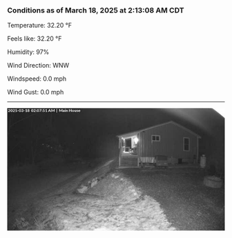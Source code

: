 ### Conditions as of March 18, 2025 at 2:13:08 AM CDT 

Temperature: 32.20 &deg;F

Feels like: 32.20 &deg;F

Humidity: 97%

Wind Direction: WNW

Windspeed: 0.0 mph

Wind Gust: 0.0 mph

---

<img src="./images/latest.jpeg"/>

